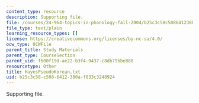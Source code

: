 ```yaml
---
content_type: resource
description: Supporting file.
file: /courses/24-964-topics-in-phonology-fall-2004/b25c3c58c5086412380af033c3248924_HayesPseudoKorean.txt
file_type: text/plain
learning_resource_types: []
license: https://creativecommons.org/licenses/by-nc-sa/4.0/
ocw_type: OCWFile
parent_title: Study Materials
parent_type: CourseSection
parent_uid: f600f19d-ae22-b3f4-9437-c8db79bbe880
resourcetype: Other
title: HayesPseudoKorean.txt
uid: b25c3c58-c508-6412-380a-f033c3248924
---
```

Supporting file.